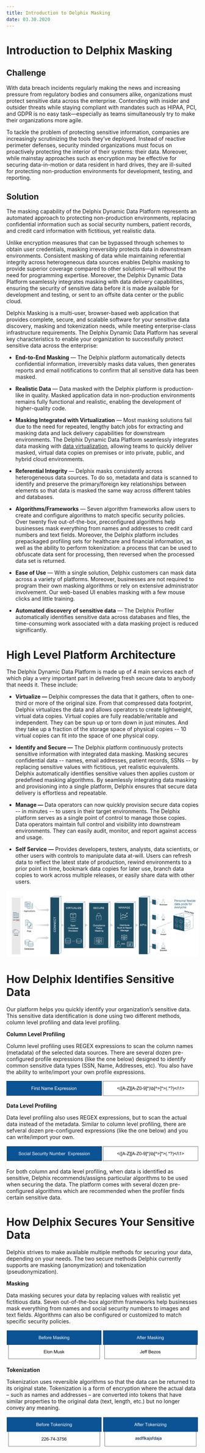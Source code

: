 ```yaml
---
title: Introduction to Delphix Masking
date: 03.30.2020
---
```


# Introduction to Delphix Masking 

## Challenge

With data breach incidents regularly making the news and increasing
pressure from regulatory bodies and consumers alike, organizations must
protect sensitive data across the enterprise. Contending with insider
and outsider threats while staying compliant with mandates such as
HIPAA, PCI, and GDPR is no easy task—especially as teams simultaneously
try to make their organizations more agile.

To tackle the problem of protecting sensitive information, companies are
increasingly scrutinizing the tools they’ve deployed. Instead of
reactive perimeter defenses, security minded organizations must focus on
proactively protecting the interior of their systems: their data.
Moreover, while mainstay approaches such as encryption may be effective
for securing data-in-motion or data resident in hard drives, they are
ill-suited for protecting non-production environments for development,
testing, and reporting.

## Solution

The masking capability of the Delphix Dynamic Data Platform represents
an automated approach to protecting non-production environments,
replacing confidential information such as social security numbers,
patient records, and credit card information with fictitious, yet
realistic data.

Unlike encryption measures that can be bypassed through schemes to
obtain user credentials, masking irreversibly protects data in
downstream environments. Consistent masking of data while maintaining
referential integrity across heterogeneous data sources enables Delphix
masking to provide superior coverage compared to other solutions—all
without the need for programming expertise. Moreover, the Delphix
Dynamic Data Platform seamlessly integrates masking with data delivery 
capabilities, ensuring the security of sensitive data before it is made 
available for development and testing, or sent to an offsite data center 
or the public cloud.

Delphix Masking is a multi-user, browser-based web application that
provides complete, secure, and scalable software for your sensitive data
discovery, masking and tokenization needs, while meeting
enterprise-class infrastructure requirements. The Delphix Dynamic Data
Platform has several key characteristics to enable your organization to
successfully protect sensitive data across the enterprise:

  - **End-to-End Masking** — The Delphix platform automatically detects
    confidential information, irreversibly masks data values, then
    generates reports and email notifications to confirm that all sensitive 
    data has been masked.

  - **Realistic Data** — Data masked with the Delphix platform is
    production-like in quality. Masked application data in
    non-production environments remains fully functional and realistic,
    enabling the development of higher-quality code.

  - **Masking Integrated with Virtualization** — Most masking solutions
    fail due to the need for repeated, lengthy batch jobs for extracting
    and masking data and lack delivery capabilities for downstream
    environments. The Delphix Dynamic Data Platform seamlessly
    integrates data masking with [<span class="underline">data
    virtualization</span>](https://docs.delphix.com/docs/introduction/database-virtualization-with-delphix),
    allowing teams to quickly deliver masked, virtual data copies on
    premises or into private, public, and hybrid cloud environments.

  - **Referential Integrity** — Delphix masks consistently across
    heterogeneous data sources. To do so, metadata and data is scanned
    to identify and preserve the primary/foreign key relationships
    between elements so that data is masked the same way across
    different tables and databases.

  - **Algorithms/Frameworks** — Seven algorithm frameworks allow users 
    to create and configure algorithms to match specific security policies.
    Over twenty five out-of-the-box, preconfigured algorithms help businesses
    mask everything from names and addresses to credit card numbers and text 
    fields. Moreover, the Delphix platform includes prepackaged profiling 
    sets for healthcare and financial information, as well as the ability 
    to perform tokenization: a process that can be used to obfuscate data 
    sent for processing, then reversed when the processed data set is 
    returned.

  - **Ease of Use** — With a single solution, Delphix customers can mask
    data across a variety of platforms. Moreover, businesses are not
    required to program their own masking algorithms or rely on
    extensive administrator involvement. Our web-based UI enables
    masking with a few mouse clicks and little training.

<!-- end list -->

  - **Automated discovery of sensitive data** — The Delphix Profiler
    automatically identifies sensitive data across databases and files,
    the time-consuming work associated with a data masking project is
    reduced significantly.

# High Level Platform Architecture 

The Delphix Dynamic Data Platform is made up of 4 main services each of
which play a very important part in delivering fresh secure data to
anybody that needs it. These include:

  - **Virtualize —** Delphix compresses the data that it gathers, often to
    one-third or more of the original size. From that compressed data 
    footprint, Delphix virtualizes the data and allows operators to create
    lightweight, virtual data copies. Virtual copies are fully
    readable/writable and independent. They can be spun up or torn down
    in just minutes. And they take up a fraction of the storage space of
    physical copies -- 10 virtual copies can fit into the space of one
    physical copy.

  - **Identify and Secure —** The Delphix platform continuously protects sensitive
    information with integrated data masking. Masking secures
    confidential data -- names, email addresses, patient records, SSNs
    -- by replacing sensitive values with fictitious, yet realistic
    equivalents. Delphix automatically identifies sensitive values then
    applies custom or predefined masking algorithms. By seamlessly
    integrating data masking and provisioning into a single platform,
    Delphix ensures that secure data delivery is effortless and
    repeatable.

  - **Manage —** Data operators can now quickly provision secure data
    copies -- in minutes -- to users in their target environments. The
    Delphix platform serves as a single point of control to manage those
    copies. Data operators maintain full control and visibility into
    downstream environments. They can easily audit, monitor, and report
    against access and usage.

  - **Self Service** **—** Provides developers, testers, analysts, data
    scientists, or other users with controls to manipulate data at-will.
    Users can refresh data to reflect the latest state of production,
    rewind environments to a prior point in time, bookmark data copies
    for later use, branch data copies to work across multiple releases,
    or easily share data with other users.

![](./media/image1.png)

# How Delphix Identifies Sensitive Data 

Our platform helps you quickly identify your organization’s sensitive data. This sensitive data identification is done using two different methods, column level profiling and data level profiling.

**Column Level Profiling**

Column level profiling uses REGEX expressions to scan the column names
(metadata) of the selected data sources. There are several dozen
pre-configured profile expressions (like the one below) designed to
identify common sensitive data types (SSN, Name, Addresses, etc). You
also have the ability to write/import your own profile expressions.

![](./media/image2.png)

**Data Level Profiling**

Data level profiling also uses REGEX expressions, but to scan the actual
data instead of the metadata. Similar to column level profiling, there
are sefveral dozen pre-configured expressions (like the one below) and
you can write/import your own.

![](./media/image3.png)

For both column and data level profiling, when data is identified as
sensitive, Delphix recommends/assigns particular algorithms to be used
when securing the data. The platform comes with several dozen
pre-configured algorithms which are recommended when the profiler finds
certain sensitive data.

# How Delphix Secures Your Sensitive Data

Delphix strives to make available multiple methods for securing your
data, depending on your needs. The two secure methods Delphix currently
supports are masking (anonymization) and tokenization
(pseudonymization).

**Masking**

Data masking secures your data by replacing values with realistic yet
fictitious data. Seven out-of-the-box algorithm frameworks help
businesses mask everything from names and social security numbers to
images and text fields. Algorithms can also be configured or customized
to match specific security policies.

![](./media/image4.png)

**Tokenization**

Tokenization uses reversible algorithms so that the data can be returned
to its original state. Tokenization is a form of encryption where the
actual data – such as names and addresses – are converted into tokens
that have similar properties to the original data (text, length, etc.)
but no longer convey any meaning.

![](./media/image5.png)
